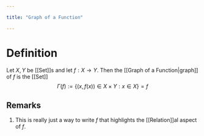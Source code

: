 ```yaml
---

title: "Graph of a Function"

---
```

# Definition
Let $X, Y$ be [[Set]]s and let $f: X \to  Y$.  Then the [[Graph of a Function|graph]] of $f$ is the [[Set]]
$$\Gamma(f) := \{(x, f(x)) \in X \times Y : x \in X\} = f$$
## Remarks
1. This is really just a way to write $f$ that highlights the [[Relation]]al aspect of $f$.